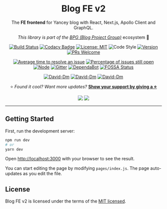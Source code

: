 <div align="center">

# Blog FE v2

The **FE frontend** for Yancey blog with React, Next.js, Apollo Client and GraphQL.

_This library is part of the [BPG (Blog Project Group)](https://github.com/Yancey-Blog)_ ecosystem 📖

[![Build Status](https://travis-ci.com/Yancey-Blog/blog-fe-v2.svg?branch=master)](https://travis-ci.com/Yancey-Blog/blog-fe-v2)
[![Codacy Badge](https://api.codacy.com/project/badge/Grade/8301052718f145cb9be68a6a28717f41)](https://www.codacy.com/app/YanceyOfficial/blog-fe-v2?utm_source=github.com&utm_medium=referral&utm_content=Yancey-Blog/blog-fe-v2&utm_campaign=Badge_Grade)
[![License: MIT](https://img.shields.io/badge/License-MIT-green.svg)](https://opensource.org/licenses/MIT)
![Code Style](https://camo.githubusercontent.com/c83b8df34339bd302b7fd3fbb631f99ba25f87f8/68747470733a2f2f696d672e736869656c64732e696f2f62616467652f636f64655f7374796c652d70726574746965722d6666363962342e737667)
[![Version](https://img.shields.io/badge/version-0.6.0-blue.svg)](https://github.com/Yancey-Blog/blog-fe-v2)
[![PRs Welcome](https://img.shields.io/badge/PRs-welcome-green.svg)](https://github.com/Yancey-Blog/BLOG_FE/pulls)

[![Average time to resolve an issue](https://isitmaintained.com/badge/resolution/Yancey-Blog/blog-fe-v2.svg)](https://isitmaintained.com/project/Yancey-Blog/blog-fe-v2)
[![Percentage of issues still open](https://isitmaintained.com/badge/open/Yancey-Blog/blog-fe-v2.svg)](https://isitmaintained.com/project/Yancey-Blog/blog-fe-v2)
[![Node](https://img.shields.io/badge/node-%3E%3D12.16.0-orange.svg)](https://nodejs.org/en/)
[![Gitter](https://badges.gitter.im/yancey-official/community.svg)](https://gitter.im/yancey-official/community?utm_source=badge&utm_medium=badge&utm_campaign=pr-badge)
[![DependaBot](https://camo.githubusercontent.com/1fe7004c016a5ab641008b9579409c784eaa1725/68747470733a2f2f696d672e736869656c64732e696f2f62616467652f446570656e6461626f742d656e61626c65642d626c75652e737667)](https://dependabot.com/)
[![FOSSA Status](https://app.fossa.com/api/projects/git%2Bgithub.com%2FYancey-Blog%2Fblog-fe-v2.svg?type=shield)](https://app.fossa.com/projects/git%2Bgithub.com%2FYancey-Blog%2Fblog-fe-v2?ref=badge_shield)

[![David-Dm](https://david-dm.org/Yancey-Blog/blog-fe-v2.svg)](https://david-dm.org/Yancey-Blog/blog-fe-v2)
[![David-Dm](https://david-dm.org/Yancey-Blog/blog-fe-v2/dev-status.svg)](https://david-dm.org/ant-design/ant-design?type=dev)
[![David-Dm](https://david-dm.org/Yancey-Blog/blog-fe-v2/peer-status.svg)](https://david-dm.org/ant-design/ant-design?type=peer)

⭐️ _Found it cool? Want more updates?_ [**Show your support by giving a ⭐️**](https://github.com/Yancey-Blog/blog-fe-v2/stargazers)

<a href="https://www.paypal.me/yanceyleo" target="_blank"><img src="https://img.shields.io/badge/Donate-PayPal-ff3f59.svg"/></a>
<a href="https://twitter.com/YanceyOfficial" target="_blank"><img src="https://img.shields.io/twitter/follow/YanceyOfficial.svg?style=social&label=Follow"></a>

</div>

---

## Getting Started

First, run the development server:

```bash
npm run dev
# or
yarn dev
```

Open [http://localhost:3000](http://localhost:3000) with your browser to see the result.

You can start editing the page by modifying `pages/index.js`. The page auto-updates as you edit the file.

## License

Blog FE v2 is licensed under the terms of the [MIT licensed](https://opensource.org/licenses/MIT).
